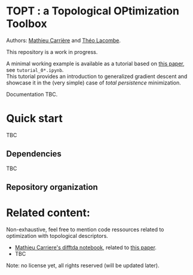 # TOPT : a Topological OPtimization Toolbox

Authors: [Mathieu Carrière](https://mathieucarriere.github.io/website/) and [Théo Lacombe](https://tlacombe.github.io).

This repository is a work in progress. 

A minimal working example is available as a tutorial based on [this paper](https://arxiv.org/abs/2109.00530), see `tutorial_0*.ipynb`.  
This tutorial provides an introduction to generalized gradient descent and showcase it in the (very simple) case 
of _total persistence_ minimization. 

Documentation TBC. 

# Quick start

TBC

## Dependencies

TBC

## Repository organization

# Related content:
Non-exhaustive, 
feel free to mention code ressources related to optimization with topological descriptors.

- [Mathieu Carriere's difftda notebook](https://github.com/MathieuCarriere/difftda), related to [this paper](http://proceedings.mlr.press/v139/carriere21a/carriere21a.pdf).
- TBC

Note: no license yet, all rights reserved (will be updated later).